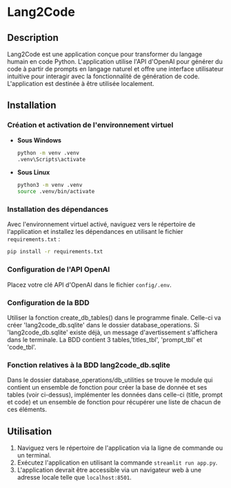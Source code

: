 
# Lang2Code

## Description
Lang2Code est une application conçue pour transformer du langage humain en code Python. L'application utilise l'API d'OpenAI pour générer du code à partir de prompts en langage naturel et offre une interface utilisateur intuitive pour interagir avec la fonctionnalité de génération de code. L'application est destinée à être utilisée localement.

## Installation

### Création et activation de l'environnement virtuel

- **Sous Windows**
  ```bash
  python -m venv .venv
  .venv\Scripts\activate
  ```

- **Sous Linux**
  ```bash
  python3 -m venv .venv
  source .venv/bin/activate
  ```

### Installation des dépendances
Avec l'environnement virtuel activé, naviguez vers le répertoire de l'application et installez les dépendances en utilisant le fichier `requirements.txt` :
   ```bash
   pip install -r requirements.txt
   ```

### Configuration de l'API OpenAI
Placez votre clé API d'OpenAI dans le fichier `config/.env`.

### Configuration de la BDD
Utiliser la fonction create_db_tables() dans le programme finale. Celle-ci va créer 'lang2code_db.sqlite' dans le dossier database_operations. Si 'lang2code_db.sqlite' existe déjà, un message d'avertissement s'affichera dans le terminale. La BDD contient 3 tables,'titles_tbl', 'prompt_tbl' et 'code_tbl'.

### Fonction relatives à la BDD lang2code_db.sqlite
Dans le dossier database_operations/db_utilities se trouve le module qui contient un ensemble de fonction pour créer la base de donnée et ses tables (voir ci-dessus), implémenter les données dans celle-ci (title, prompt et code) et un ensemble de fonction pour récupérer une liste de chacun de ces éléments.

## Utilisation
1. Naviguez vers le répertoire de l'application via la ligne de commande ou un terminal.
2. Exécutez l'application en utilisant la commande `streamlit run app.py`.
3. L'application devrait être accessible via un navigateur web à une adresse locale telle que `localhost:8501`.
